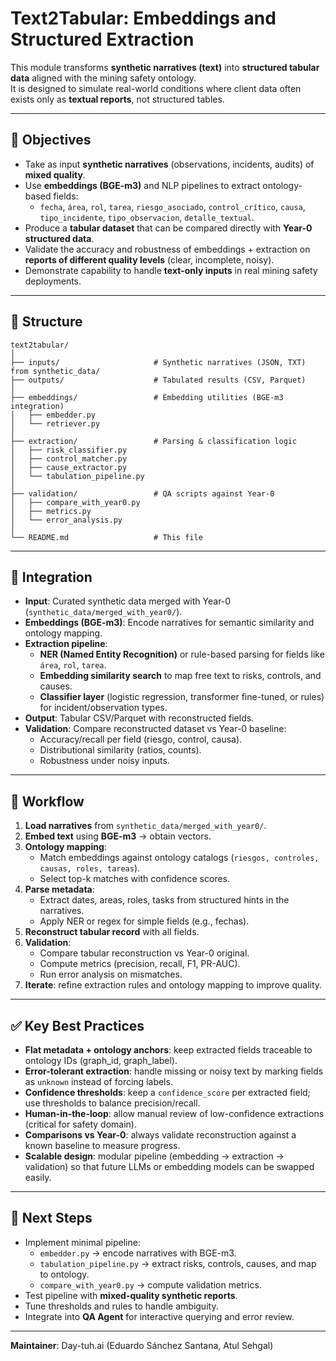 # Text2Tabular: Embeddings and Structured Extraction

This module transforms **synthetic narratives (text)** into **structured tabular data** aligned with the mining safety ontology.  
It is designed to simulate real-world conditions where client data often exists only as **textual reports**, not structured tables.

---

## 📌 Objectives
- Take as input **synthetic narratives** (observations, incidents, audits) of **mixed quality**.  
- Use **embeddings (BGE-m3)** and NLP pipelines to extract ontology-based fields:  
  - `fecha`, `área`, `rol`, `tarea`, `riesgo_asociado`, `control_crítico`, `causa`, `tipo_incidente`, `tipo_observacion`, `detalle_textual`.  
- Produce a **tabular dataset** that can be compared directly with **Year-0 structured data**.  
- Validate the accuracy and robustness of embeddings + extraction on **reports of different quality levels** (clear, incomplete, noisy).  
- Demonstrate capability to handle **text-only inputs** in real mining safety deployments.  

---

## 📂 Structure
```
text2tabular/
│
├── inputs/                     # Synthetic narratives (JSON, TXT) from synthetic_data/
├── outputs/                    # Tabulated results (CSV, Parquet)
│
├── embeddings/                 # Embedding utilities (BGE-m3 integration)
│   ├── embedder.py
│   └── retriever.py
│
├── extraction/                 # Parsing & classification logic
│   ├── risk_classifier.py
│   ├── control_matcher.py
│   ├── cause_extractor.py
│   └── tabulation_pipeline.py
│
├── validation/                 # QA scripts against Year-0
│   ├── compare_with_year0.py
│   ├── metrics.py
│   └── error_analysis.py
│
└── README.md                   # This file
```

---

## 🔗 Integration
- **Input**: Curated synthetic data merged with Year-0 (`synthetic_data/merged_with_year0/`).  
- **Embeddings (BGE-m3)**: Encode narratives for semantic similarity and ontology mapping.  
- **Extraction pipeline**:  
  - **NER (Named Entity Recognition)** or rule-based parsing for fields like `área`, `rol`, `tarea`.  
  - **Embedding similarity search** to map free text to risks, controls, and causes.  
  - **Classifier layer** (logistic regression, transformer fine-tuned, or rules) for incident/observation types.  
- **Output**: Tabular CSV/Parquet with reconstructed fields.  
- **Validation**: Compare reconstructed dataset vs Year-0 baseline:
  - Accuracy/recall per field (riesgo, control, causa).  
  - Distributional similarity (ratios, counts).  
  - Robustness under noisy inputs.  

---

## 🚀 Workflow
1. **Load narratives** from `synthetic_data/merged_with_year0/`.  
2. **Embed text** using **BGE-m3** → obtain vectors.  
3. **Ontology mapping**:  
   - Match embeddings against ontology catalogs (`riesgos, controles, causas, roles, tareas`).  
   - Select top-k matches with confidence scores.  
4. **Parse metadata**:  
   - Extract dates, areas, roles, tasks from structured hints in the narratives.  
   - Apply NER or regex for simple fields (e.g., fechas).  
5. **Reconstruct tabular record** with all fields.  
6. **Validation**:  
   - Compare tabular reconstruction vs Year-0 original.  
   - Compute metrics (precision, recall, F1, PR-AUC).  
   - Run error analysis on mismatches.  
7. **Iterate**: refine extraction rules and ontology mapping to improve quality.  

---

## ✅ Key Best Practices
- **Flat metadata + ontology anchors**: keep extracted fields traceable to ontology IDs (graph_id, graph_label).  
- **Error-tolerant extraction**: handle missing or noisy text by marking fields as `unknown` instead of forcing labels.  
- **Confidence thresholds**: keep a `confidence_score` per extracted field; use thresholds to balance precision/recall.  
- **Human-in-the-loop**: allow manual review of low-confidence extractions (critical for safety domain).  
- **Comparisons vs Year-0**: always validate reconstruction against a known baseline to measure progress.  
- **Scalable design**: modular pipeline (embedding → extraction → validation) so that future LLMs or embedding models can be swapped easily.  

---

## 🎯 Next Steps
- Implement minimal pipeline:
  - `embedder.py` → encode narratives with BGE-m3.  
  - `tabulation_pipeline.py` → extract risks, controls, causes, and map to ontology.  
  - `compare_with_year0.py` → compute validation metrics.  
- Test pipeline with **mixed-quality synthetic reports**.  
- Tune thresholds and rules to handle ambiguity.  
- Integrate into **QA Agent** for interactive querying and error review.  

---

**Maintainer**: Day-tuh.ai (Eduardo Sánchez Santana, Atul Sehgal)  
